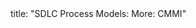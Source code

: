 <frontmatter>
title: "SDLC Process Models: More: CMMI"
</frontmatter>

<include src="navbar.md" boilerplate />

<include src="unit-inPage-asFlat.md" boilerplate />